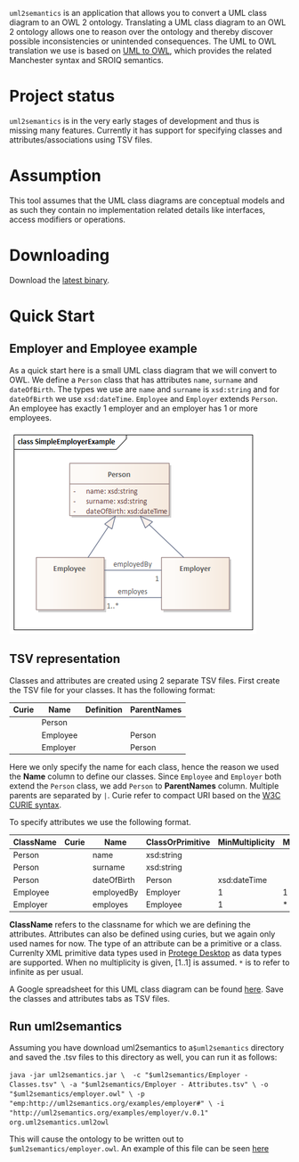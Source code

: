 `uml2semantics` is an application that allows you to convert a UML class diagram to an OWL 2 ontology. Translating a UML 
class diagram to an OWL 2 ontology allows one to reason over the ontology and thereby discover possible 
inconsistencies or unintended consequences. The UML to OWL translation we use is based on
[UML to OWL](https://henrietteharmse.com/uml-vs-owl/uml-class-diagram-to-owl-and-sroiq-reference/), which
provides the related Manchester syntax and SROIQ semantics.


# Project status
`uml2semantics` is in the very early stages of development and thus is missing many features. Currently it has support 
for specifying classes and attributes/associations using TSV files.


# Assumption
This tool assumes that the UML class diagrams are conceptual models and as such they contain no implementation related 
details like interfaces, access modifiers or operations.

# Downloading
Download the [latest binary](https://github.com/henrietteharmse/uml2semantics/releases/download/v0.0.1/uml2semantics.jar).

# Quick Start
## Employer and Employee example 
As a quick start here is a small UML class diagram that we will convert to OWL. We define a `Person` class 
that has attributes `name`, `surname` and  `dateOfBirth`. The types we use are `name` and `surname` is `xsd:string` 
and for `dateOfBirth` we use `xsd:dateTime`. `Employee` and `Employer` extends `Person`. An employee has exactly 1 
employer and an employer has 1 or more employees.

![Employer Example](./docs/SimpleEmployerExample.png)

## TSV representation
Classes and attributes are created using 2 separate TSV files. First create
the TSV file for your classes. It has the following format:


| Curie | Name     | Definition | ParentNames | 
|-------|----------|------------|-------------|
|       | Person   |            |             |
|       | Employee |            | Person      |
|       | Employer |            | Person      |

Here we only specify the name for each class, hence the reason we used the **Name** column to define our classes. Since
`Employee` and `Employer` both extend the `Person` class, we add `Person` to **ParentNames** column. Multiple parents are
separated by `|`. Curie refer to compact URI based on the [W3C CURIE syntax](https://www.w3.org/TR/2010/NOTE-curie-20101216/).

To specify attributes we use the following format. 

| ClassName  | Curie | Name        | ClassOrPrimitive | MinMultiplicity | MaxMultiplicity | Definition | 
|------------|-------|-------------|------------------|-----------------|-----------------|------------|
| Person     |       | name        | xsd:string       |                 |                 |            |
| Person     |       | surname     | xsd:string       |                 |                 |            |
| Person     |       | dateOfBirth | Person           | xsd:dateTime    |                 |            | 
| Employee   |       | employedBy  | Employer         | 1               | 1               |            |
| Employer   |       | employes    | Employee         | 1               | *               |            |

**ClassName** refers to the classname for which we are defining the attributes. Attributes can also be defined using curies, 
but we again only used names for now. The type of an attribute can be a primitive or a class. Currenlty XML primitive data
types used in [Protege Desktop](https://protege.stanford.edu/) as data types are supported. When no multiplicity is given,
[1..1] is assumed. `*` is to refer to infinite as per usual.

A Google spreadsheet for this UML class diagram can be found [here](https://docs.google.com/spreadsheets/d/1FXpbc52Ag24Htj3Qq36Z743QB5SzlShzjeg98uxd2Xo/edit?usp=sharing).
Save the classes and attributes tabs as TSV files.

## Run uml2semantics
Assuming you have download uml2semantics to a`$uml2semantics` directory and saved the .tsv files to this directory as well,
you can run it as follows:

``
java -jar uml2semantics.jar \ 
-c "$uml2semantics/Employer - Classes.tsv" \
-a "$uml2semantics/Employer - Attributes.tsv" \
-o "$uml2semantics/employer.owl" \
-p "emp:http://uml2semantics.org/examples/employer#" \
-i "http://uml2semantics.org/examples/employer/v.0.1"
org.uml2semantics.uml2owl
``

This will cause the ontology to be written out to `$uml2semantics/employer.owl`. An example of this file can be seen 
[here](./examples/employer/employer.owl)
